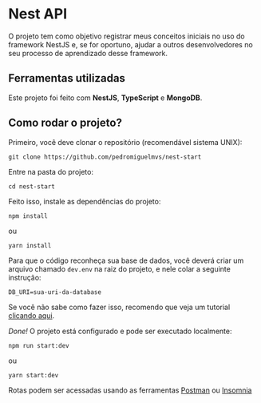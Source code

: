 # Nest API

O projeto tem como objetivo registrar meus conceitos iniciais no uso do framework NestJS e, se for oportuno, ajudar a outros desenvolvedores no seu processo de aprendizado desse framework.

## Ferramentas utilizadas

Este projeto foi feito com __NestJS__, __TypeScript__ e __MongoDB__.

## Como rodar o projeto?

Primeiro, você deve clonar o repositório (recomendável sistema UNIX):

```
git clone https://github.com/pedromiguelmvs/nest-start
```

Entre na pasta do projeto:

```
cd nest-start
```

Feito isso, instale as dependências do projeto:

```
npm install
```

ou

```
yarn install
```

Para que o código reconheça sua base de dados, você deverá criar um arquivo chamado ```dev.env``` na raiz do projeto, e nele colar a seguinte instrução:

```
DB_URI=sua-uri-da-database
```

Se você não sabe como fazer isso, recomendo que veja um tutorial [clicando aqui](https://medium.com/reprogramabr/conectando-no-banco-de-dados-cloud-mongodb-atlas-bca63399693f).

_Done!_ O projeto está configurado e pode ser executado localmente:

```
npm run start:dev
```

ou

```
yarn start:dev
```

Rotas podem ser acessadas usando as ferramentas [Postman](https://www.postman.com/) ou [Insomnia](https://insomnia.rest/)
